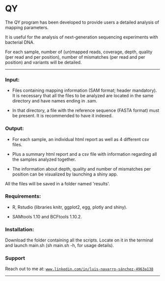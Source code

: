 # QY

The QY program has been developed to provide users a detailed analysis of mapping parameters.

It is useful for the analysis of next-generation sequencing experiments with bacterial DNA.

For each sample, number of (un)mapped reads, coverage, depth, quality (per read and per position), number of mismatches (per read and per position) and variants will be detailed.


---
### Input:

- Files containing mapping information (SAM format; header mandatory). 
It is necessary that all the files to be analyzed are located in the same directory and have names ending in .sam.

- In that directory, a file with the reference sequence (FASTA format) must be present. It is recommended to have it indexed.



### Output:

- For each sample, an individual html report as well as 4 different csv files.

- Plus a summary html report and a csv file with information regarding all the samples analyzed together.

- The information about depth, quality and number of mismatches per position can be visualized by launching a shiny app.

All the files will be saved in a folder named 'results'.

### Requirements:
- R, Rstudio (libraries knitr, ggplot2, egg, plotly and shiny).

- SAMtools 1.10 and BCFtools 1.10.2.



### Installation:
Download the folder containing all the scripts. Locate on it in the terminal and launch main.sh (sh main.sh -h, for usage details).



### Support

Reach out to me at: <a href="http://www.linkedin.com/in/luis-navarro-sánchez-4963a138" target="_blank">`www.linkedin.com/in/luis-navarro-sánchez-4963a138`</a>

---
